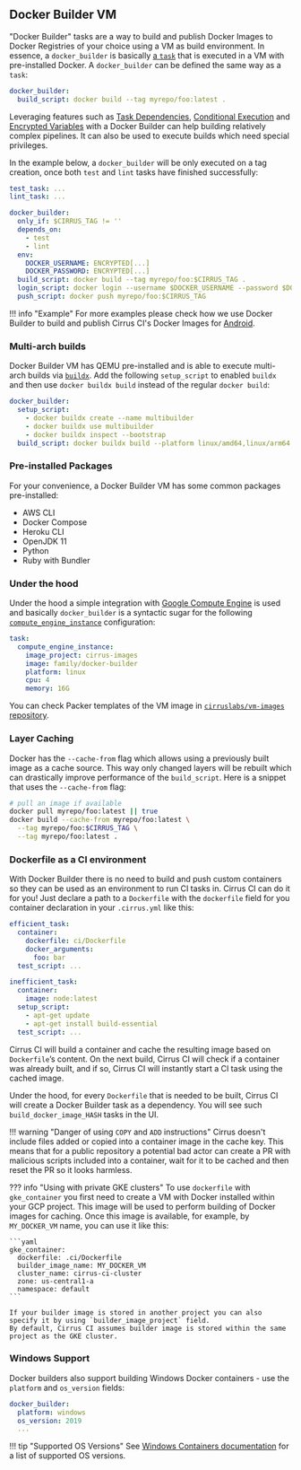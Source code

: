 ## Docker Builder VM

"Docker Builder" tasks are a way to build and publish Docker Images to Docker Registries of your choice using a VM as build environment.
In essence, a `docker_builder` is basically [a `task`](writing-tasks.md) that is executed in a VM with pre-installed Docker. 
A `docker_builder` can be defined the same way as a `task`:

```yaml
docker_builder:
  build_script: docker build --tag myrepo/foo:latest .
```

Leveraging features such as [Task Dependencies](writing-tasks.md#depepndencies), [Conditional Execution](writing-tasks.md#conditional-execution)
and [Encrypted Variables](writing-tasks.md#encrypted-variables) with a Docker Builder can help building relatively
complex pipelines. It can also be used to execute builds which need special privileges.

In the example below, a `docker_builder` will be only executed on a tag creation, once both `test` and `lint` 
tasks have finished successfully:

```yaml
test_task: ...
lint_task: ...

docker_builder:
  only_if: $CIRRUS_TAG != ''
  depends_on: 
    - test
    - lint
  env:
    DOCKER_USERNAME: ENCRYPTED[...]
    DOCKER_PASSWORD: ENCRYPTED[...]
  build_script: docker build --tag myrepo/foo:$CIRRUS_TAG .
  login_script: docker login --username $DOCKER_USERNAME --password $DOCKER_PASSWORD
  push_script: docker push myrepo/foo:$CIRRUS_TAG
```

!!! info "Example"
    For more examples please check how we use Docker Builder to build and publish Cirrus CI's Docker Images for [Android](https://github.com/cirruslabs/docker-images-android).

### Multi-arch builds

Docker Builder VM has QEMU pre-installed and is able to execute multi-arch builds via [`buildx`](https://docs.docker.com/buildx/working-with-buildx/).
Add the following `setup_script` to enabled `buildx` and then use `docker buildx build` instead of the regular `docker build`:

```yaml
docker_builder:
  setup_script:
    - docker buildx create --name multibuilder
    - docker buildx use multibuilder
    - docker buildx inspect --bootstrap
  build_script: docker buildx build --platform linux/amd64,linux/arm64 --tag myrepo/foo:$CIRRUS_TAG .
```

### Pre-installed Packages

For your convenience, a Docker Builder VM has some common packages pre-installed:

* AWS CLI
* Docker Compose
* Heroku CLI
* OpenJDK 11
* Python
* Ruby with Bundler

### Under the hood

Under the hood a simple integration with [Google Compute Engine](supported-computing-services.md#compute-engine)
is used and basically `docker_builder` is a syntactic sugar for the following [`compute_engine_instance`](custom-vms.md) configuration:

```yaml
task:
  compute_engine_instance:
    image_project: cirrus-images
    image: family/docker-builder
    platform: linux
    cpu: 4
    memory: 16G
```

You can check Packer templates of the VM image in [`cirruslabs/vm-images` repository](https://github.com/cirruslabs/vm-images).

### Layer Caching

Docker has the `--cache-from` flag which allows using a previously built image as a cache source. This way only changed
layers will be rebuilt which can drastically improve performance of the `build_script`. Here is a snippet that uses 
the `--cache-from` flag:

```bash
# pull an image if available
docker pull myrepo/foo:latest || true
docker build --cache-from myrepo/foo:latest \
  --tag myrepo/foo:$CIRRUS_TAG \
  --tag myrepo/foo:latest .
```

### Dockerfile as a CI environment

With Docker Builder there is no need to build and push custom containers so they can be used as an environment to run CI tasks in. 
Cirrus CI can do it for you! Just declare a path to a `Dockerfile` with the `dockerfile` field for you container 
declaration in your `.cirrus.yml` like this:

```yaml
efficient_task:
  container:
    dockerfile: ci/Dockerfile
    docker_arguments:
      foo: bar
  test_script: ...

inefficient_task:
  container:
    image: node:latest
  setup_script:
    - apt-get update
    - apt-get install build-essential
  test_script: ...
```

Cirrus CI will build a container and cache the resulting image based on `Dockerfile`’s content. On the next build, 
Cirrus CI will check if a container was already built, and if so, Cirrus CI will instantly start a CI task using the cached image.

Under the hood, for every `Dockerfile` that is needed to be built, Cirrus CI will create a Docker Builder task as a dependency. 
You will see such `build_docker_image_HASH` tasks in the UI.

!!! warning "Danger of using `COPY` and `ADD` instructions"
    Cirrus doesn't include files added or copied into a container image in the cache key. This means that for a public repository
    a potential bad actor can create a PR with malicious scripts included into a container, wait for it to be cached and then
    reset the PR so it looks harmless.

??? info "Using with private GKE clusters"
    To use `dockerfile` with `gke_container` you first need to create a VM with Docker installed within your GCP project.
    This image will be used to perform building of Docker images for caching. Once this image is available, for example, by 
    `MY_DOCKER_VM` name, you can use it like this:
    
    ```yaml
    gke_container:
      dockerfile: .ci/Dockerfile
      builder_image_name: MY_DOCKER_VM
      cluster_name: cirrus-ci-cluster
      zone: us-central1-a
      namespace: default
    ```
    
    If your builder image is stored in another project you can also specify it by using `builder_image_project` field.
    By default, Cirrus CI assumes builder image is stored within the same project as the GKE cluster.

### Windows Support

Docker builders also support building Windows Docker containers - use the `platform` and `os_version` fields:

```yaml
docker_builder:
  platform: windows
  os_version: 2019
  ...
```

!!! tip "Supported OS Versions"
    See [Windows Containers documentation](windows.md#os-versions) for a list of supported OS versions.
